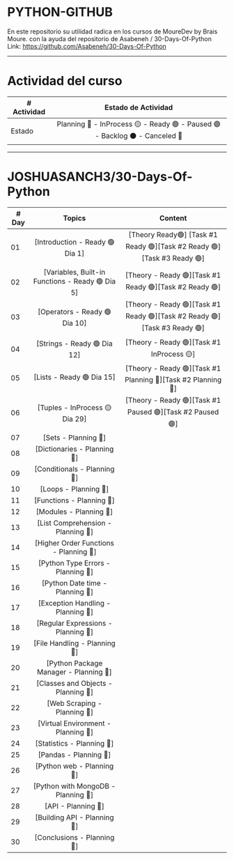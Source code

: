 # PYTHON-GITHUB

En este repositorio su utilidad radica en los cursos de MoureDev by Brais Moure. con la ayuda del repositorio de Asabeneh / 30-Days-Of-Python
Link: https://github.com/Asabeneh/30-Days-Of-Python

---

# Actividad del curso

|# Actividad | Estado de Actividad                                                           |
|------------|:-----------------------------------------------------------------------------:|
| Estado     |Planning 🔵 - InProcess 🟡 - Ready 🟢 - Paused 🟣 - Backlog ⚫ - Canceled 🔴|

---

# JOSHUASANCH3/30-Days-Of-Python

|# Day | Topics                                                    | Content                                                   |
|------|:---------------------------------------------------------:|:---------------------------------------------------------:|
| 01  |  [Introduction - Ready 🟢 Dia 1]|[Theory Ready🟢] [Task #1 Ready 🟢][Task #2 Ready 🟢][Task #3 Ready 🟢]|
| 02  |  [Variables, Built-in Functions - Ready 🟢 Dia 5]|[Theory - Ready 🟢][Task #1 Ready 🟢][Task #2 Ready 🟢]|
| 03  |  [Operators - Ready 🟢 Dia 10]|[Theory - Ready 🟢][Task #1 Ready 🟢][Task #2 Ready 🟢][Task #3 Ready 🟢]|
| 04  |  [Strings - Ready 🟢 Dia 12]|[Theory - Ready 🟢][Task #1 InProcess 🟡]|
| 05  |  [Lists - Ready 🟢 Dia 15]|[Theory - Ready 🟢][Task #1 Planning 🔵][Task #2 Planning 🔵]|
| 06  |  [Tuples - InProcess 🟡 Dia 29]|[Theory - Ready 🟢][Task #1 Paused 🟣][Task #2 Paused 🟣]|
| 07  |  [Sets - Planning 🔵]|
| 08  |  [Dictionaries - Planning 🔵]|
| 09  |  [Conditionals - Planning 🔵]|
| 10  |  [Loops - Planning 🔵]|
| 11  |  [Functions - Planning 🔵]|
| 12  |  [Modules - Planning 🔵]|
| 13  |  [List Comprehension - Planning 🔵]|
| 14  |  [Higher Order Functions - Planning 🔵]|
| 15  |  [Python Type Errors - Planning 🔵]|
| 16 |  [Python Date time - Planning 🔵]|
| 17 |  [Exception Handling - Planning 🔵]|
| 18 |  [Regular Expressions - Planning 🔵]|
| 19 |  [File Handling - Planning 🔵]|
| 20 |  [Python Package Manager - Planning 🔵]|
| 21 |  [Classes and Objects - Planning 🔵]|
| 22 |  [Web Scraping - Planning 🔵]|
| 23 |  [Virtual Environment - Planning 🔵]|
| 24 |  [Statistics - Planning 🔵]|
| 25 |  [Pandas - Planning 🔵]|
| 26 |  [Python web - Planning 🔵]|
| 27 |  [Python with MongoDB - Planning 🔵]|
| 28 |  [API - Planning 🔵]|
| 29 |  [Building API - Planning 🔵]|
| 30 |  [Conclusions - Planning 🔵]|

